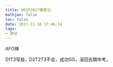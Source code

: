 ```yaml
---
title: NOIP2017爆零记
mathjax: false
toc: false
date: 2017-11-16 17:46:14
tags:
- 游记
---
```


AFO辣

<!-- more -->

D1T3写挂，D2T2T3不会，成功GG，滚回去期中考。